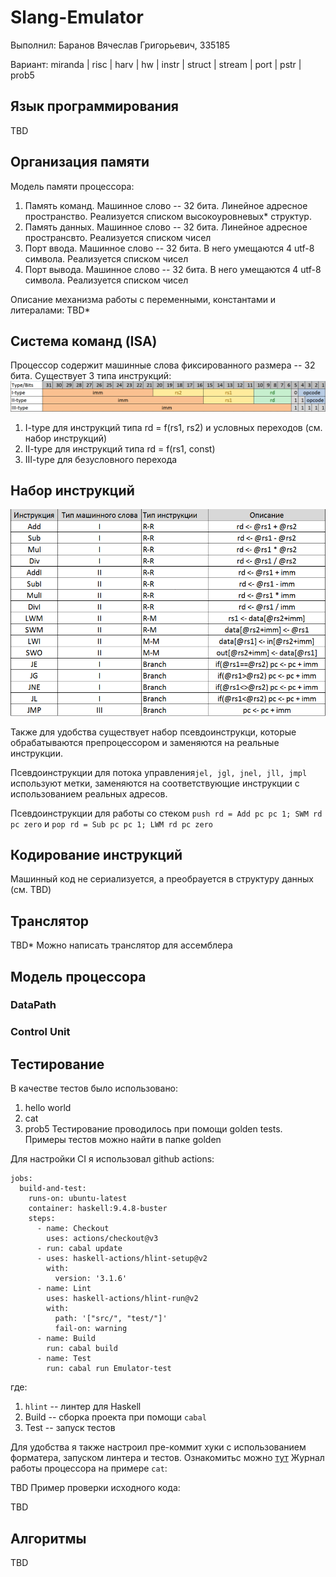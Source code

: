 # Slang-Emulator
Выполнил: Баранов Вячеслав Григорьевич, 335185

Вариант: miranda | risc | harv | hw | instr | struct | stream | port | pstr | prob5
## Язык программирования
TBD
## Организация памяти
Модель памяти процессора:
1. Память команд. Машинное слово -- 32 бита. Линейное адресное пространство. Реализуется списком высокоуровневых* структур.
2. Память данных. Машинное слово -- 32 бита. Линейное адресное пространсвто. Реализуется списком чисел
3. Порт ввода. Машинное слово -- 32 бита. В него умещаются 4 utf-8 символа. Реализуется списком чисел
4. Порт вывода. Машинное слово -- 32 бита. В него умещаются 4 utf-8 символа. Реализуется списком чисел

Описание механизма работы с переменными, константами и литералами: TBD*
## Система команд (ISA)
Процессор содержит машинные слова фиксированного размера -- 32 бита. Существует 3 типа инструкций:
![Формат инструкций](images/instruction-formats.png)
1. I-type для инструкций типа rd = f(rs1, rs2) и условных переходов (см. набор инструкций)
2. II-type для инструкций типа rd = f(rs1, const)
3. III-type для безусловного перехода

## Набор инструкций
![Список доступных инструкций](images/supported-instructions.jpg)

Также для удобства существует набор псевдоинструкци, которые обрабатываются препроцессором и заменяются на реальные инструкции.

Псевдоинструкции для потока управления```jel, jgl, jnel, jll, jmpl``` используют метки, заменяются на соответствующие инструкции с использованием реальных адресов.

Псевдоинструкции для работы со стеком ```push rd = Add pc pc 1; SWM rd pc zero```  и ```pop rd = Sub pc pc 1; LWM rd pc zero```
## Кодирование инструкций
Машинный код не сериализуется, а преобрауется в структуру данных (см. TBD) 
## Транслятор
TBD* Можно написать транслятор для ассемблера
## Модель процессора
### DataPath 
### Control Unit
## Тестирование
В качестве тестов было использовано:
1. hello world
2. cat
3. prob5
Тестирование проводилось при помощи golden tests. Примеры тестов можно найти в папке golden

Для настройки CI я использовал github actions:
```jaml
jobs:
  build-and-test:
    runs-on: ubuntu-latest
    container: haskell:9.4.8-buster
    steps:
      - name: Checkout
        uses: actions/checkout@v3
      - run: cabal update
      - uses: haskell-actions/hlint-setup@v2
        with:
          version: '3.1.6'
      - name: Lint
        uses: haskell-actions/hlint-run@v2
        with:
          path: '["src/", "test/"]'
          fail-on: warning
      - name: Build
        run: cabal build
      - name: Test
        run: cabal run Emulator-test
```
где:
1. ```hlint``` -- линтер для Haskell
1. Build -- сборка проекта при помощи ```cabal```
1. Test -- запуск тестов

Для удобства я также настроил пре-коммит хуки с использованием форматера, запуском линтера и тестов. Ознакомитьс можно [тут](https://github.com/algoritmist/Slang-Emulator/blob/main/.pre-commit-config.yaml)
Журнал работы процессора на примере ```cat```:

TBD
Пример проверки исходного кода:

TBD
## Алгоритмы
TBD
